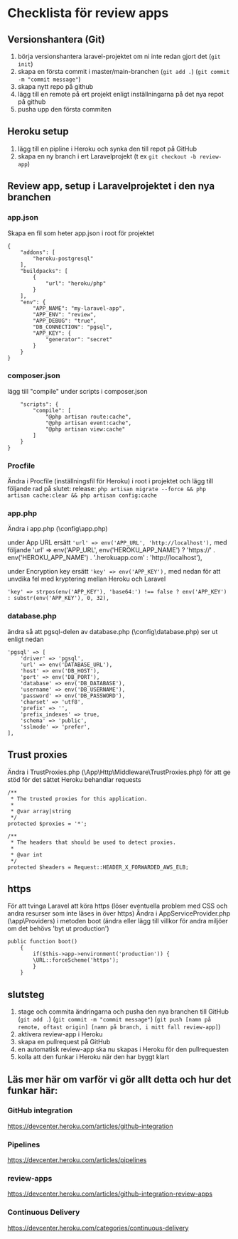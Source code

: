# Checklista för review apps

## Versionshantera (Git)

1. börja versionshantera laravel-projektet om ni inte redan gjort det (`git init`)
1. skapa en första commit i master/main-branchen (`git add .`)
   (`git commit -m "commit message"`)
1. skapa nytt repo på github
1. lägg till en remote på ert projekt enligt inställningarna på det nya repot på github
1. pusha upp den första commiten

## Heroku setup

1. lägg till en pipline i Heroku och synka den till repot på GitHub
1. skapa en ny branch i ert Laravelprojekt (t ex `git checkout -b review-app`)

## Review app, setup i Laravelprojektet i den nya branchen

### app.json

Skapa en fil som heter app.json i root för projektet

    {
        "addons": [
            "heroku-postgresql"
        ],
        "buildpacks": [
            {
                "url": "heroku/php"
            }
        ],
        "env": {
            "APP_NAME": "my-laravel-app",
            "APP_ENV": "review",
            "APP_DEBUG": "true",
            "DB_CONNECTION": "pgsql",
            "APP_KEY": {
                "generator": "secret"
            }
        }
    }

### composer.json

lägg till "compile" under scripts i composer.json

        "scripts": {
            "compile": [
                "@php artisan route:cache",
                "@php artisan event:cache",
                "@php artisan view:cache"
            ]
        }
    }

### Procfile

Ändra i Procfile (inställningsfil för Heroku) i root i projektet och lägg till följande rad på slutet:
release: 
`php artisan migrate --force && php artisan cache:clear && php artisan config:cache`

### app.php

Ändra i app.php (\config\app.php)

under App URL ersätt `'url' => env('APP_URL', 'http://localhost'),` med följande
    'url' => env('APP_URL', env('HEROKU_APP_NAME') ? 'https://' . env('HEROKU_APP_NAME') . '.herokuapp.com' : 'http://localhost'),

under Encryption key ersätt `'key' => env('APP_KEY'),` med nedan för att unvdika fel med kryptering mellan Heroku och Laravel

    'key' => strpos(env('APP_KEY'), 'base64:') !== false ? env('APP_KEY') : substr(env('APP_KEY'), 0, 32),

### database.php

ändra så att pgsql-delen av database.php (\config\database.php) ser ut enligt nedan

    'pgsql' => [
        'driver' => 'pgsql',
        'url' => env('DATABASE_URL'),
        'host' => env('DB_HOST'),
        'port' => env('DB_PORT'),
        'database' => env('DB_DATABASE'),
        'username' => env('DB_USERNAME'),
        'password' => env('DB_PASSWORD'),
        'charset' => 'utf8',
        'prefix' => '',
        'prefix_indexes' => true,
        'schema' => 'public',
        'sslmode' => 'prefer',
    ],

## Trust proxies

Ändra i TrustProxies.php (\App\Http\Middleware\TrustProxies.php) för att ge stöd för det sättet Heroku behandlar requests

    /**
     * The trusted proxies for this application.
     *
     * @var array|string
     */
    protected $proxies = '*';

    /**
     * The headers that should be used to detect proxies.
     *
     * @var int
     */
    protected $headers = Request::HEADER_X_FORWARDED_AWS_ELB;

## https

För att tvinga Laravel att köra https (löser eventuella problem med CSS och andra resurser som inte läses in över https)
Ändra i AppServiceProvider.php (\app\Providers) i metoden boot (ändra eller lägg till villkor för andra miljöer om det behövs 'byt ut production')

    public function boot()
        {
            if($this->app->environment('production')) {
            \URL::forceScheme('https');
            }
        }

## slutsteg

1. stage och commita ändringarna och pusha den nya branchen till GitHub (`git add .`) (`git commit -m "commit message"`) (`git push [namn på remote, oftast origin] [namn på branch, i mitt fall review-app]`)
1. aktivera review-app i Heroku
1. skapa en pullrequest på GitHub
1. en automatisk review-app ska nu skapas i Heroku för den pullrequesten
1. kolla att den funkar i Heroku när den har byggt klart

## Läs mer här om varför vi gör allt detta och hur det funkar här:

### GitHub integration

https://devcenter.heroku.com/articles/github-integration

### Pipelines

https://devcenter.heroku.com/articles/pipelines

### review-apps

https://devcenter.heroku.com/articles/github-integration-review-apps

### Continuous Delivery

https://devcenter.heroku.com/categories/continuous-delivery
